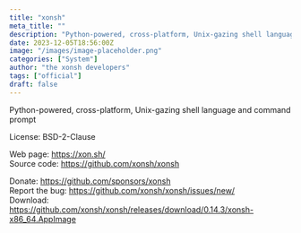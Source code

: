 ```yaml
---
title: "xonsh"
meta_title: ""
description: "Python-powered, cross-platform, Unix-gazing shell language and command prompt."
date: 2023-12-05T18:56:00Z
image: "/images/image-placeholder.png"
categories: ["System"]
author: "the xonsh developers"
tags: ["official"]
draft: false
---
```


Python-powered, cross-platform, Unix-gazing shell language and command prompt

License: BSD-2-Clause

Web page: https://xon.sh/  
Source code: https://github.com/xonsh/xonsh

Donate: https://github.com/sponsors/xonsh  
Report the bug: https://github.com/xonsh/xonsh/issues/new/  
Download: https://github.com/xonsh/xonsh/releases/download/0.14.3/xonsh-x86_64.AppImage
